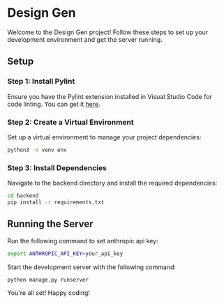 # Design Gen

Welcome to the Design Gen project! Follow these steps to set up your development environment and get the server running.

## Setup

### Step 1: Install Pylint

Ensure you have the Pylint extension installed in Visual Studio Code for code linting. You can get it [here](https://marketplace.visualstudio.com/items?itemName=ms-python.pylint).

### Step 2: Create a Virtual Environment

Set up a virtual environment to manage your project dependencies:

```sh
python3 -m venv env
```

### Step 3: Install Dependencies

Navigate to the backend directory and install the required dependencies:

```sh
cd backend
pip install -r requirements.txt
```

## Running the Server

Run the following command to set anthropic api key:

```sh
export ANTHROPIC_API_KEY=your_api_key
```

Start the development server with the following command:

```sh
python manage.py runserver
```

You're all set! Happy coding!
